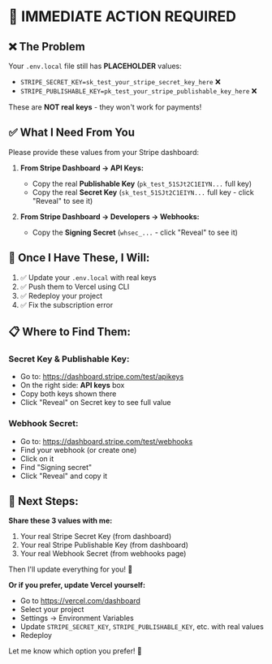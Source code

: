 # 🚨 **IMMEDIATE ACTION REQUIRED**

## ❌ **The Problem**

Your `.env.local` file still has **PLACEHOLDER** values:
- `STRIPE_SECRET_KEY=sk_test_your_stripe_secret_key_here` ❌
- `STRIPE_PUBLISHABLE_KEY=pk_test_your_stripe_publishable_key_here` ❌

These are **NOT real keys** - they won't work for payments!

## ✅ **What I Need From You**

Please provide these values from your Stripe dashboard:

1. **From Stripe Dashboard → API Keys:**
   - Copy the real **Publishable Key** (`pk_test_51SJt2C1EIYN...` full key)
   - Copy the real **Secret Key** (`sk_test_51SJt2C1EIYN...` full key - click "Reveal" to see it)

2. **From Stripe Dashboard → Developers → Webhooks:**
   - Copy the **Signing Secret** (`whsec_...` - click "Reveal" to see it)

## 🔧 **Once I Have These, I Will:**

1. ✅ Update your `.env.local` with real keys
2. ✅ Push them to Vercel using CLI
3. ✅ Redeploy your project
4. ✅ Fix the subscription error

## 📋 **Where to Find Them:**

### **Secret Key & Publishable Key:**
- Go to: https://dashboard.stripe.com/test/apikeys
- On the right side: **API keys** box
- Copy both keys shown there
- Click "Reveal" on Secret key to see full value

### **Webhook Secret:**
- Go to: https://dashboard.stripe.com/test/webhooks
- Find your webhook (or create one)
- Click on it
- Find "Signing secret" 
- Click "Reveal" and copy it

## 🎯 **Next Steps:**

**Share these 3 values with me:**
1. Your real Stripe Secret Key (from dashboard)
2. Your real Stripe Publishable Key (from dashboard)
3. Your real Webhook Secret (from webhooks page)

Then I'll update everything for you! 🚀

**Or if you prefer, update Vercel yourself:**
- Go to https://vercel.com/dashboard
- Select your project
- Settings → Environment Variables
- Update `STRIPE_SECRET_KEY`, `STRIPE_PUBLISHABLE_KEY`, etc. with real values
- Redeploy

Let me know which option you prefer! 🤝
